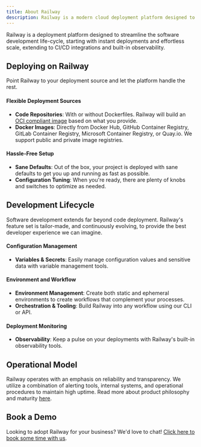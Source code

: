 ```yaml
---
title: About Railway
description: Railway is a modern cloud deployment platform designed to help developers deploy instantly and scale apps effortlessly. Learn about our platform.
---
```


Railway is a deployment platform designed to streamline the software development life-cycle, starting with instant deployments and effortless scale, extending to CI/CD integrations and built-in observability.

## Deploying on Railway

Point Railway to your deployment source and let the platform handle the rest.

#### Flexible Deployment Sources
- **Code Repositories**: With or without Dockerfiles.  Railway will build an [OCI compliant image](https://opencontainers.org/) based on what you provide.
- **Docker Images**: Directly from Docker Hub, GitHub Container Registry, GitLab Container Registry, Microsoft Container Registry, or Quay.io.  We support public and private image registries.

#### Hassle-Free Setup
- **Sane Defaults**: Out of the box, your project is deployed with sane defaults to get you up and running as fast as possible.
- **Configuration Tuning**: When you're ready, there are plenty of knobs and switches to optimize as needed.

## Development Lifecycle

Software development extends far beyond code deployment.  Railway's feature set is tailor-made, and continuously evolving, to provide the best developer experience we can imagine.

#### Configuration Management
- **Variables & Secrets**: Easily manage configuration values and sensitive data with variable management tools.

#### Environment and Workflow
- **Environment Management**: Create both static and ephemeral environments to create workflows that complement your processes.
- **Orchestration & Tooling**: Build Railway into any workflow using our CLI or API.

#### Deployment Monitoring
- **Observability**: Keep a pulse on your deployments with Railway's built-in observability tools.

## Operational Model

Railway operates with an emphasis on reliability and transparency. We utilize a combination of alerting tools, internal systems, and operational procedures to maintain high uptime.  Read more about product philosophy and maturity [here](/maturity/philosophy).

## Book a Demo

Looking to adopt Railway for your business?  We'd love to chat!  [Click here to book some time with us](https://cal.com/team/railway/demonew).
